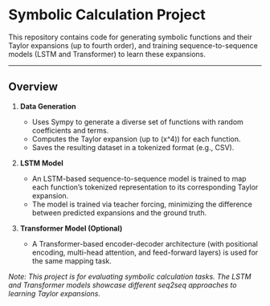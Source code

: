 # Symbolic Calculation Project

This repository contains code for generating symbolic functions and their Taylor expansions (up to fourth order), and training sequence-to-sequence models (LSTM and Transformer) to learn these expansions.

---

## Overview

1. **Data Generation**  
   - Uses Sympy to generate a diverse set of functions with random coefficients and terms.  
   - Computes the Taylor expansion (up to \(x^4\)) for each function.  
   - Saves the resulting dataset in a tokenized format (e.g., CSV).

2. **LSTM Model**  
   - An LSTM-based sequence-to-sequence model is trained to map each function’s tokenized representation to its corresponding Taylor expansion.  
   - The model is trained via teacher forcing, minimizing the difference between predicted expansions and the ground truth.

3. **Transformer Model (Optional)**  
   - A Transformer-based encoder-decoder architecture (with positional encoding, multi-head attention, and feed-forward layers) is used for the same mapping task.

*Note: This project is for evaluating symbolic calculation tasks. The LSTM and Transformer models showcase different seq2seq approaches to learning Taylor expansions.*  
